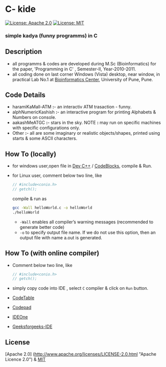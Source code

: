 C- kide
=====
[![License: Apache 2.0](https://img.shields.io/badge/License-Apache%202.0-orange.svg?style=flat-square)](https://opensource.org/licenses/Apache-2.0)
[![License: MIT](https://img.shields.io/badge/License-MIT-green.svg?style=flat-square)](https://opensource.org/licenses/MIT)

### simple kadya (funny programms) in C


## Description

- all programms & codes are developed during M.Sc (Bioinformatics) for the paper, 'Programming in C'  , Semester-II, Year-2010-2011.
- all coding done on last corner Windows (Vista) desktop, near window, in practical Lab No.1  at [Bioinformatics Center](http://117.239.43.116/index.html "Homepage"), University of Pune, Pune.


## Code Details

- haramiKaMall-ATM __:__- an interactiv ATM trasaction - funny.
- alphNumericKashish __:__- an interactive program  for printing Alphabets & Numbers on console.
- aakashMeATGC __:__- stars in the sky. NOTE __:__ may run on specific machines with specific configurations only.
- Other __:__- all are some imaginary or realistic objects/shapes, printed using starts & some ASCII characters.


## How To (locally)
- for windows user,open file in [Dev C++](http://www.bloodshed.net/devcpp.html) / [CodeBlocks](http://www.codeblocks.org/), compile & Run.
- for Linux user, comment below two line, like

	```C
	// #include<conio.h>
	// getch();
	```

	compile & run as

	```sh
	gcc -Wall helloWorld.c -o helloWorld
	./helloWorld	
	```
	
	- `-Wall` enables all compiler’s warning messages (recommended to generate better code)
	- `-o` to specify output file name. If we do not use this option, then an output file with name a.out is generated.  
	
## How To (with online compiler)
- Comment below two line, like

	```c
	// #include<conio.h>
	// getch();
	```
	
- simply copy code into IDE , select `C` compiler & click on `Run` button.
- [CodeTable](https://code.hackerearth.com)
- [Codepad](http://codepad.org/)
- [IDEOne](http://ideone.com/)
- [Geeksforgeeks-IDE](http://code.geeksforgeeks.org/)

## License

[Apache 2.0] (http://www.apache.org/licenses/LICENSE-2.0.html "Apache Licence 2.0") & [MIT](http://opensource.org/licenses/MIT "Licence")
